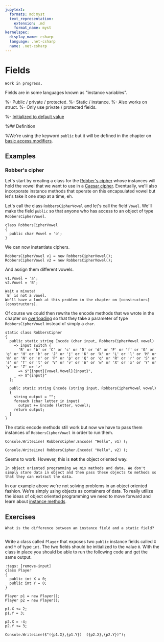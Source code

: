 ```yaml
---
jupytext:
  formats: md:myst
  text_representation:
    extension: .md
    format_name: myst
kernelspec:
  display_name: csharp
  language: .net-csharp
  name: .net-csharp
---
```


# Fields

```{warning}
Work in progress.
```

Fields are in some languages known as "instance variables".

%- Public / private / protected.
%- Static / instance.
%- Also works on struct.
%- Only use private / protected fields.

%- [Initialized to default value](https://docs.microsoft.com/en-us/dotnet/csharp/language-reference/language-specification/variables)

%## Definition

%We're using the keyword `public` but it will be defined in the chapter on [basic access modifiers](basic-access-modifiers).



## Examples


### Robber's cipher

Let's start by creating a class for the [Robber's cipher](robbers-cipher) whose instances will hold the vowel that we want to use in a [Caesar cipher](caesar-cipher).
Eventually, we'll also incorporate instance methods that operate on this encapsulated vowel but let's take it one step at a time, eh.

Let's call the class `RobbersCipherVowel` and let's call the field `Vowel`.
We'll make the field `public` so that anyone who has access to an object of type `RobbersCipherVowel`.

```{code-cell} csharp
class RobbersCipherVowel
{
  public char Vowel = 'o';
}
```

We can now instantiate ciphers.

```{code-cell} csharp
RobbersCipherVowel v1 = new RobbersCipherVowel();
RobbersCipherVowel v2 = new RobbersCipherVowel();
```

And assign them different vowels.

```{code-cell} csharp
v1.Vowel = 'a';
v2.Vowel = 'B';
```

```{danger}
Wait a minute!
`B` is not a vowel.
We'll have a look at this problem in the chapter on [constructors](constructors).
```

Of course we could then rewrite the encode methods that we wrote in the chapter on [overloading](overloading:examples:robbers) so that they take a parameter of type `RobbersCipherVowel` instead of simply a `char`.

```{code-cell} csharp
static class RobbersCipher
{
  public static string Encode (char input, RobbersCipherVowel vowel)
    => input switch {
      'B' or 'b' or 'C' or 'c' or 'D' or 'd' or 'F' or 'f' or 'G' or 'g' or 'H' or 'h' or 'J' or 'j' or 'K' or 'k' or 'L' or 'l' or 'M' or 'm' or 'N' or 'n' or 'P' or 'p' or 'Q' or 'q' or 'R' or 'r' or 'S' or 's' or 'T' or 't' or 'V' or 'v' or 'W' or 'w' or 'X' or 'x' or 'Y' or 'y' or 'Z' or 'z'
      => $"{input}{vowel.Vowel}{input}",
    _ => $"{input}"
  };

  publc static string Encode (string input, RobbersCipherVowel vowel)
  {
    string output = "";
    foreach (char letter in input)
      output += Encode (letter, vowel);
    return output;
  }
}
```

The static encode methods still work but now we have to pass them instances of `RobbersCipherVowel` in order to run them.

```{code-cell} csharp
Console.WriteLine( RobbersCipher.Encode( "Hello", v1) );
```

```{code-cell} csharp
Console.WriteLine( RobbersCipher.Encode( "Hello", v2) );
```

Seems to work.
However, this is **not** the object oriented way.

```{important}
In object oriented programming we mix methods and data. We don't simply store data in object and then pass these objects to methods so that they can extract the data.
```

In our example above we're not solving problems in an object oriented fashion.
We're simply using objects as containers of data.
To really utilize the ideas of object oriented programming we need to move forward and learn about [instance methods](instance-methods).


## Exercises

```{exercise}
What is the difference between an instance field and a static field?
```


```{exercise-start}
```
Write a class called `Player` that exposes two `public` instance fields called `X` and `Y` of type `int`.
The two fields should be initialized to the value `0`.
With the class in place you should be able to run the following code and get the same output.

```{code-cell} csharp
:tags: [remove-input]
class Player
{
  public int X = 0;
  public int Y = 0;
}
```

```{code-cell} csharp
Player p1 = new Player();
Player p2 = new Player();

p1.X += 2;
p1.Y = 3;

p2.X = -4;
p2.Y += 3;

Console.WriteLine($"({p1.X},{p1.Y})  ({p2.X},{p2.Y})");
```
```{exercise-end}
```


